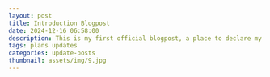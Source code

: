 ```yaml
---
layout: post
title: Introduction Blogpost
date: 2024-12-16 06:58:00
description: This is my first official blogpost, a place to declare my plans for what to expect in the near future
tags: plans updates
categories: update-posts
thumbnail: assets/img/9.jpg
---
```


